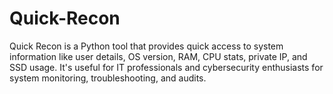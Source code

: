 # Quick-Recon
Quick Recon is a Python tool that provides quick access to system information like user details, OS version, RAM, CPU stats, private IP, and SSD usage. It's useful for IT professionals and cybersecurity enthusiasts for system monitoring, troubleshooting, and audits.
